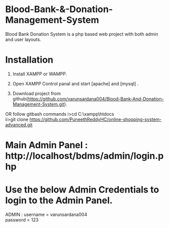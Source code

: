 # Blood-Bank-&-Donation-Management-System

Blood Bank Donation System is a php based web project with both admin and user layouts.

# Installation

1. Install XAMPP or WAMPP.

2. Open XAMPP Control panal and start [apache] and [mysql] .

3. Download project from github(https://github.com/varunsardana004/Blood-Bank-And-Donation-Management-System.git).

OR follow gitbash commands
 i>cd C:\\xampp\htdocs\
 ii>git clone https://github.com/PuneethReddyHC/online-shopping-system-advanced.git

# Main Admin Panel : http://localhost/bdms/admin/login.php
# Use the below Admin Credentials to login to the Admin Panel.
ADMIN : username = varunsardana004  
        password = 123
        
     
